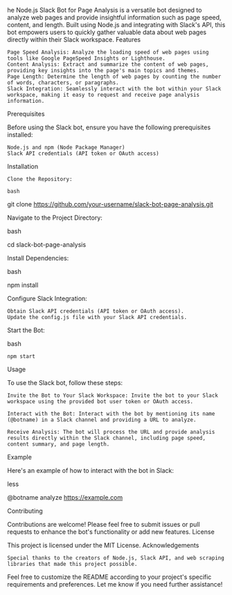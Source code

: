 he Node.js Slack Bot for Page Analysis is a versatile bot designed to analyze web pages and provide insightful information such as page speed, content, and length. Built using Node.js and integrating with Slack's API, this bot empowers users to quickly gather valuable data about web pages directly within their Slack workspace.
Features

    Page Speed Analysis: Analyze the loading speed of web pages using tools like Google PageSpeed Insights or Lighthouse.
    Content Analysis: Extract and summarize the content of web pages, providing key insights into the page's main topics and themes.
    Page Length: Determine the length of web pages by counting the number of words, characters, or paragraphs.
    Slack Integration: Seamlessly interact with the bot within your Slack workspace, making it easy to request and receive page analysis information.

Prerequisites

Before using the Slack bot, ensure you have the following prerequisites installed:

    Node.js and npm (Node Package Manager)
    Slack API credentials (API token or OAuth access)

Installation

    Clone the Repository:

    bash

git clone https://github.com/your-username/slack-bot-page-analysis.git

Navigate to the Project Directory:

bash

cd slack-bot-page-analysis

Install Dependencies:

bash

npm install

Configure Slack Integration:

    Obtain Slack API credentials (API token or OAuth access).
    Update the config.js file with your Slack API credentials.

Start the Bot:

bash

    npm start

Usage

To use the Slack bot, follow these steps:

    Invite the Bot to Your Slack Workspace: Invite the bot to your Slack workspace using the provided bot user token or OAuth access.

    Interact with the Bot: Interact with the bot by mentioning its name (@botname) in a Slack channel and providing a URL to analyze.

    Receive Analysis: The bot will process the URL and provide analysis results directly within the Slack channel, including page speed, content summary, and page length.

Example

Here's an example of how to interact with the bot in Slack:

less

@botname analyze https://example.com

Contributing

Contributions are welcome! Please feel free to submit issues or pull requests to enhance the bot's functionality or add new features.
License

This project is licensed under the MIT License.
Acknowledgements

    Special thanks to the creators of Node.js, Slack API, and web scraping libraries that made this project possible.

Feel free to customize the README according to your project's specific requirements and preferences. Let me know if you need further assistance!
